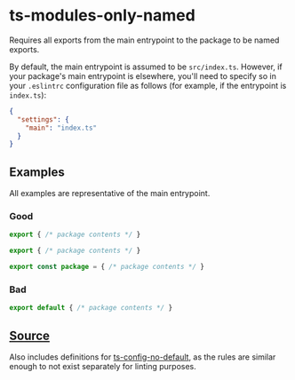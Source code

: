 # ts-modules-only-named

Requires all exports from the main entrypoint to the package to be named exports.

By default, the main entrypoint is assumed to be `src/index.ts`. However, if your package's main entrypoint is elsewhere, you'll need to specify so in your `.eslintrc` configuration file as follows (for example, if the entrypoint is `index.ts`):

```json
{
  "settings": {
    "main": "index.ts"
  }
}
```

## Examples

All examples are representative of the main entrypoint.

### Good

```ts
export { /* package contents */ }
```

```ts
export { /* package contents */ }
```

```ts
export const package = { /* package contents */ }
```

### Bad

```ts
export default { /* package contents */ }
```

## [Source](https://azuresdkspecs.z5.web.core.windows.net/TypeScriptSpec.html#ts-modules-only-named)

Also includes definitions for [ts-config-no-default](https://azuresdkspecs.z5.web.core.windows.net/TypeScriptSpec.html#ts-modules-no-default), as the rules are similar enough to not exist separately for linting purposes.

